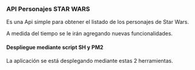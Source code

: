 ### API Personajes STAR WARS

Es una Api simple para obtener el listado de los personajes
de Star Wars.

A medida del tiempo se le irán agregando nuevas funcionalidades.

#### Despliegue mediante script SH y PM2

La aplicación se está desplegando mediante estas 2 herramientas.